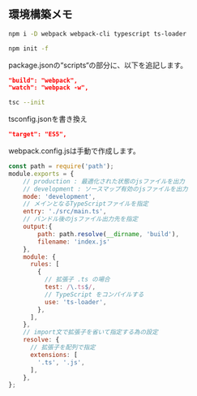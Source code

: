 ## 環境構築メモ

```sh
npm i -D webpack webpack-cli typescript ts-loader
```

```sh
npm init -f
```

package.jsonの“scripts“の部分に、以下を追記します。

```json
"build": "webpack",
"watch": "webpack -w",
```

```sh
tsc --init
```

tsconfig.jsonを書き換え
```json
"target": "ES5",
```

webpack.config.jsは手動で作成します。

``` javascript
const path = require('path');
module.exports = {
    // production : 最適化された状態のjsファイルを出力
    // development : ソースマップ有効のjsファイルを出力
    mode: 'development',
    // メインとなるTypeScriptファイルを指定
    entry: './src/main.ts',
    // バンドル後のjsファイル出力先を指定
    output:{
        path: path.resolve(__dirname, 'build'),
        filename: 'index.js'
    },
    module: {
      rules: [
        {
          // 拡張子 .ts の場合
          test: /\.ts$/,
          // TypeScript をコンパイルする
          use: 'ts-loader',
        },
      ],
    },
    // import文で拡張子を省いて指定する為の設定
    resolve: {
      // 拡張子を配列で指定
      extensions: [
        '.ts', '.js',
      ],
    },
};
```

